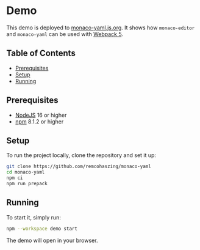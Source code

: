 # Demo

This demo is deployed to [monaco-yaml.js.org](https://monaco-yaml.js.org). It shows how
`monaco-editor` and `monaco-yaml` can be used with
[Webpack 5](https://webpack.js.org/concepts/entry-points).

## Table of Contents

- [Prerequisites](#prerequisites)
- [Setup](#setup)
- [Running](#running)

## Prerequisites

- [NodeJS](https://nodejs.org) 16 or higher
- [npm](https://github.com/npm/cli) 8.1.2 or higher

## Setup

To run the project locally, clone the repository and set it up:

```sh
git clone https://github.com/remcohaszing/monaco-yaml
cd monaco-yaml
npm ci
npm run prepack
```

## Running

To start it, simply run:

```sh
npm --workspace demo start
```

The demo will open in your browser.
